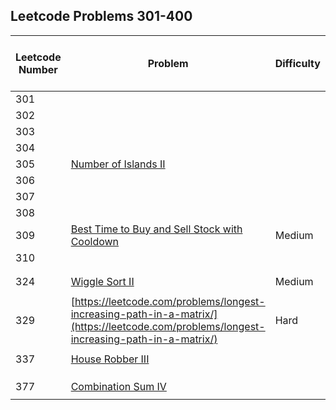 ## Leetcode Problems 301-400

| Leetcode Number | Problem | Difficulty | Solution | Applied Data Structure / Algorithms | Note |
|---|---|---|---|---|---|
| 301 | []() | | []() | | |
| 302 | []() | | []() | | |
| 303 | []() | | []() | | |
| 304 | []() | | []() | | |
| 305 | [Number of Islands II](https://leetcode.com/problems/number-of-islands-ii/) | | [NumberOfIslands.java](../problems101_200/src/main/java/com.search2026.leetcode.problems/NumberOfIslands.java) | | |
| 306 | []() | | []() | | |
| 307 | []() | | []() | | |
| 308 | []() | | []() | | |
| 309 | [Best Time to Buy and Sell Stock with Cooldown](https://leetcode.com/problems/best-time-to-buy-and-sell-stock-with-cooldown/) | Medium | [BestTimeToBuyAndSellStock.java](../problems101_200/src/main/java/com.search2026.leetcode.problems/BestTimeToBuyAndSellStock.java) | | |
| 310 | []() | | []() | | |
| | | | | | |
| | | | | | |
| 324 | [Wiggle Sort II](../resources/WiggleSortII.md) | Medium | [WiggleSort.java](../problems201_300/src/main/java/com.search2026.leetcode.problems/WiggleSort.java) | | |
| | | | | | |
| 329 | [https://leetcode.com/problems/longest-increasing-path-in-a-matrix/](https://leetcode.com/problems/longest-increasing-path-in-a-matrix/) | Hard | | | |
| | | | | | |
| 337 | [House Robber III](https://leetcode.com/problems/house-robber-iii/) | | [HouseRobber.java](../problems101_200/src/main/java/com.search2026.leetcode.problems/HouseRobber.java) | | |
| | | | | | |
| | | | | | |
| | | | | | |
| 377 | [Combination Sum IV](https://leetcode.com/problems/combination-sum-iv/) | |  [CombinationSum.java](../problems1_100/src/main/java/com.search2026.leetcode.problems/CombinationSum.java) | | |
| | | | | | |

